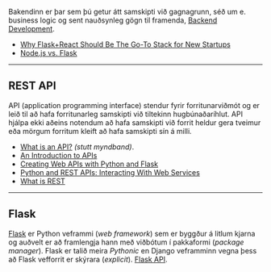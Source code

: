 
Bakendinn er þar sem þú getur átt samskipti við gagnagrunn, séð um e. business logic og sent nauðsynleg gögn til framenda, [Backend Development](https://levelup.gitconnected.com/the-2020-web-developer-roadmap-76503ddfb327#eb3d).

- [Why Flask+React Should Be The Go-To Stack for New Startups](https://spencerporter2.medium.com/interpreted-why-flask-react-should-be-the-go-to-stack-for-new-startups-306c83d49169)
- [Node.js vs. Flask](https://hostadvice.com/blog/web-hosting/node-js/node-js-vs-flask/#:~:text=Developers%20can%20leverage%20these%20frameworks,created%20to%20extend%20existing%20microframeworks.)



---

## REST API
API (application programming interface) stendur fyrir forritunarviðmót og er leið til að hafa forritunarleg samskipti við tiltekinn hugbúnaðaríhlut. API hjálpa ekki aðeins notendum að hafa samskipti við forrit heldur gera tveimur eða mörgum forritum kleift að hafa samskipti sín á milli. 

* [What is an API?](https://www.youtube.com/watch?v=s7wmiS2mSXY) _(stutt myndband)_.  
* [An Introduction to APIs](https://zapier.com/learn/apis/chapter-1-introduction-to-apis/)  
* [Creating Web APIs with Python and Flask](https://programminghistorian.org/en/lessons/creating-apis-with-python-and-flask)
* [Python and REST APIs: Interacting With Web Services](https://realpython.com/api-integration-in-python/)
* [What is REST](https://www.restapitutorial.com/lessons/whatisrest.html)


---

## Flask
[Flask](https://flask.palletsprojects.com/en/2.2.x/) er Python veframmi (_web framework_) sem er byggður á litlum kjarna og auðvelt er að framlengja hann með viðbótum í pakkaformi (_package manager_). Flask er talið meira _Pythonic_ en Django veframminn vegna þess að Flask vefforrit er skýrara (_explicit_). [Flask API](https://tedboy.github.io/flask/interface_api.html).

<!--
**Flask Tutorials:**
- [Python Flask From Scratch](https://www.youtube.com/watch?v=zRwy8gtgJ1A)
- [Flask Mega-Tutorial](https://blog.miguelgrinberg.com/post/the-flask-mega-tutorial-part-i-hello-world)
- [FLask todoapp](https://morioh.com/p/0211e637f4db)

-->

<!--
**Flask viðbætur og söfn:**
- WTForm
- flask_login, UserMixin, LoginManager
- flask_bcrypt (hash lykilorð)
- [TinyMCE](https://www.tiny.cloud/)
- Pyrebase4 fyrir Firebase.
- SQLAlchemy (ORM)

* [Data Structures For Python Developers (w/ Flask) - Course](https://www.youtube.com/watch?v=74NW-84BqbA&ab_channel=freeCodeCamp.org) 
- [Vefforritun 2 (3.önn)](https://github.com/vefthroun/Namsefni/tree/main/2-Flask#hva%C3%B0-er-flask)
-->
